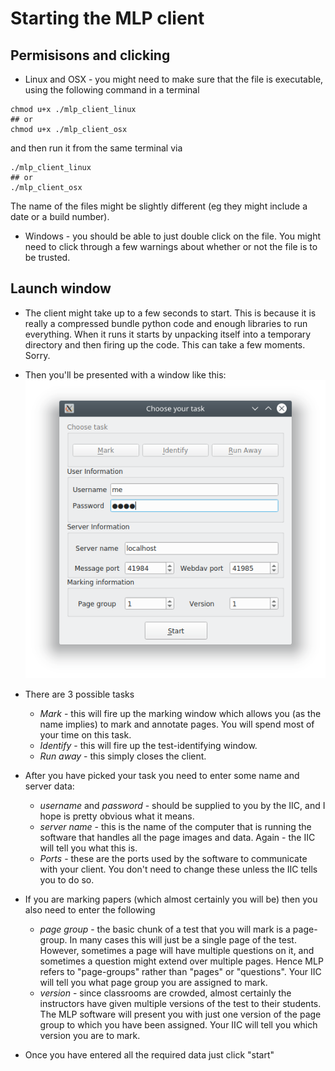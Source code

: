 # Starting the MLP client
## Permisisons and clicking
 * Linux and OSX - you might need to make sure that the file is executable, using the following command in a terminal
 ```
 chmod u+x ./mlp_client_linux
 ## or
 chmod u+x ./mlp_client_osx
 ```
 and then run it from the same terminal via
 ```
./mlp_client_linux              
 ## or
 ./mlp_client_osx
 ```
The name of the files might be slightly different (eg they might include a date or a build number).

 * Windows - you should be able to just double click on the file. You might need to click through a few warnings about whether or not the file is to be trusted.

 ## Launch window
  * The client might take up to a few seconds to start. This is because it is really a compressed bundle python code and enough libraries to run everything. When it runs it starts by unpacking itself into a temporary directory and then firing up the code. This can take a few moments. Sorry.
  * Then you'll be presented with a window like this:
  ![](figs/client0.png)
  * There are 3 possible tasks
    * *Mark* - this will fire up the marking window which allows you (as the name implies) to mark and annotate pages. You will spend most of your time on this task.
    * *Identify* - this will fire up the test-identifying window.
    * *Run away* - this simply closes the client.

  * After you have picked your task you need to enter some name and server data:
    * *username* and *password* - should be supplied to you by the IIC, and I hope is pretty obvious what it means.
    * *server name* - this is the name of the computer that is running the software that handles all the page images and data. Again - the IIC will tell you what this is.
    * *Ports* - these are the ports used by the software to communicate with your client. You don't need to change these unless the IIC tells you to do so.
  * If you are marking papers (which almost certainly you will be) then you also need to enter the following
    * *page group* - the basic chunk of a test that you will mark is a page-group. In many cases this will just be a single page of the test. However, sometimes a page will have multiple questions on it, and sometimes a question might extend over multiple pages. Hence MLP refers to "page-groups" rather than "pages" or "questions". Your IIC will tell you what page group you are assigned to mark.
    * *version* - since classrooms are crowded, almost certainly the instructors have given multiple versions of the test to their students. The MLP software will present you with just one version of the page group to which you have been assigned. Your IIC will tell you which version you are to mark.

 * Once you have entered all the required data just click "start"
